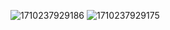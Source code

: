 ![1710237929186](https://github.com/ashishsaini1099/Tweetsy---COMPOSE-MVVM-HILT-FLOW-NAVIGATION/assets/70772009/44d7ace6-7bf8-40d3-893d-6e0dd5940ae3)
![1710237929175](https://github.com/ashishsaini1099/Tweetsy---COMPOSE-MVVM-HILT-FLOW-NAVIGATION/assets/70772009/428177dc-a6d1-44e0-8102-d64e84134ebf)
